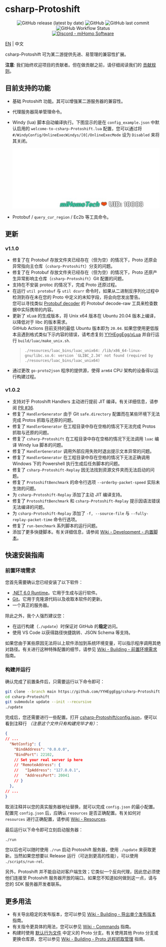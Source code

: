 # csharp-Protoshift

<div align="center">
    <img alt="GitHub release (latest by date)" src="https://img.shields.io/github/v/release/YYHEggEgg/csharp-Protoshift?logo=csharp&style=for-the-badge"> 
    <img alt="GitHub" src="https://img.shields.io/github/license/YYHEggEgg/csharp-Protoshift?style=for-the-badge"> 
    <img alt="GitHub last commit" src="https://img.shields.io/github/last-commit/YYHEggEgg/csharp-Protoshift?style=for-the-badge"> 
    <img alt="GitHub Workflow Status" src="https://img.shields.io/github/actions/workflow/status/YYHEggEgg/csharp-Protoshift/pull-request-check.yml?branch=development&logo=github&style=for-the-badge">
</div>

<div align="center">
  <a href="https://discord.gg/NcAjuCSFvZ">
    <img alt="Discord - miHomo Software" src="https://img.shields.io/discord/1144970607616860171?label=Discord&logo=discord&style=for-the-badge">
  </a>
</div>

[EN](../README.md) | 中文

csharp-Protoshift 可为某二游提供先进、易管理的兼容性扩展。

**注意**: 我们始终欢迎项目的贡献者。但在做贡献之前，请仔细阅读我们的 [贡献规则](../CONTRIBUTING.md)。

## 目前支持的功能

- 基础 Protoshift 功能。其可以增强某二游服务器的兼容性。
- 代理服务器简单管理命令。
- Windy (lua) 脚本自动编译执行。下图显示的是在 `config_example.json` 中默认启用的 `welcome-to-csharp-Protoshift.lua` 配置，您可以通过将 `#/WindyConfig/OnlineExecWindys/[0]/OnlineExecMode` 设为 `Disabled` 来将其关闭。

  ![Windy Preview](../csharp-Protoshift/Images/windy_welcome-to-csharp-Protoshift.jpg)

- Protobuf / `query_cur_region` / Ec2b 等工具命令。

## 更新

### v1.1.0

- 修复了在 Protobuf 存放文件夹已经存在（但为空）的情况下，Proto 还原会异常指向主仓库（`csharp-Protoshift`）分支的问题。
- 修复了在 Protobuf 存放文件夹已经存在（但为空）的情况下，Proto 还原产生异常影响主仓库（`csharp-Protoshift`）Git 配置的问题。
- 支持在不安装 protoc 的情况下，完成 Proto 还原过程。
- 在运行 `util protobuf` 与 `util dcurr` 命令时，如果从二进制反序列化过程中检测到存在未在您的 Proto 中定义的未知字段，将会向您发出警告。  
  您可以寻找类似 [Protobuf decoder](https://protobuf-decoder.netlify.app) 的 Protobuf decode-raw 工具来检查数据中实际携带的内容。
- 更新了 xLua 的生成版本，将 Unix x64 版本在 Ubuntu 20.04 版本上编译，以降低对于 libc 的版本需求。  
  GitHub Actions 目前支持的最低 Ubuntu 版本即为 `20.04`. 如果您使用更低版本且遇到格式类似下示内容的错误，请考虑复刻 [YYHEggEgg/xLua](https://github.com/YYHEggEgg/xLua) 并自行运行 `build/luac/make_unix.sh`.
  > ```
  > ./resources/luac_bins/luac_unix64: /lib/x86_64-linux-gnu/libc.so.6: version `GLIBC_2.34' not found (required by ./resources/luac_bins/luac_unix64)
  > ```
- 通过更改 `go-proto2json` 程序的提供源，使得 `arm64` CPU 架构的设备得以运行构建过程。

### v1.0.2

- 支持对于 Protoshift Handlers 主动进行提前 JIT 编译。有关详细信息，请参阅 [PR #36](https://github.com/YYHEggEgg/csharp-Protoshift/pull/36).
- 修复了 `HandlerGenerator` 由于 Git `safe.directory` 配置而在某些环境下无法完成 Protos 抓取与还原的问题。
- 修复了 `HandlerGenerator` 在工程目录中存在空格的情况下无法完成 Protos 抓取与还原的问题。
- 修复了 `csharp-Protoshift` 在工程目录中存在空格的情况下无法调用 `luac` 编译 Windy lua 脚本的问题。
- 修复了 `HandlerGenerator` 调用外部应用失败时退出提示文本异常的问题。
- 修复了 `HandlerGenerator` 在工程目录中存在空格的情况下无法正确调用 Windows 下的 Powershell 执行生成后任务脚本的问题。
- 修复了 `csharp-Protoshift-Replay` 因无法找到资源文件夹而无法启动的问题。
- 修复了 `ProtoshiftBenchmark` 的命令行选项 `--orderby-packet-speed` 实际未生效的问题。
- 为 `csharp-Protoshift-Replay` 添加了主动 JIT 编译支持。
- 修复了 `ProtoshiftBenchmark` 和 `csharp-Protoshift-Replay` 提示因语法错误无法编译的问题。
- 为 `csharp-Protoshift-Replay` 添加了 `-f, --source-file` 与 `--fully-replay-packet-time` 命令行选项。
- 修复了 `run-benchmark` 系列脚本的运行问题。
- 添加了更多快捷脚本。有关详细信息，请参阅 [Wiki - Development - 内置脚本](https://github.com/YYHEggEgg/csharp-Protoshift/wiki/CN_Development#内置脚本)。

## 快速安装指南

### 前置环境需求

您首先需要确认您已经安装了以下软件：

- [.NET 6.0 Runtime](https://dotnet.microsoft.com/zh-cn/download/dotnet/6.0)。它用于生成与运行软件。
- [Git](https://git-scm.com/downloads)。它用于克隆源代码以及收取本软件的更新。
- 一个真正的服务器。

除此之外，我个人强烈建议您：

- 在运行构建（`./update`）时保证对 GitHub 的**稳定**访问。
- 使用 VS Code 以获得路径快捷跳转、JSON Schema 等支持。

如果您由于某些原因无法将以上软件添加到系统环境变量，可以指示程序调用其绝对路径。有关进行这种特殊配置的细节，请参见 [Wiki - Building - 前置环境需求](https://github.com/YYHEggEgg/csharp-Protoshift/wiki/CN_Building#前置环境需求) 指南。

### 构建并运行

确认完成了前置条件后，只需要运行以下命令即可：

```sh
git clone --branch main https://github.com/YYHEggEgg/csharp-Protoshift
cd csharp-Protoshift
git submodule update --init --recursive
./update
```

完成后，您还需要进行一些配置。打开 [csharp-Protoshift/config.json](../csharp-Protoshift/config.json)，便可以看到注释行 _（注意这个文件只有构建完毕才有）_：

```json
{
// ...
  "NetConfig": {
    "BindAddress": "0.0.0.0",
    "BindPort": 22102,
    // Set your real server ip here
    // "RemoteAddress": {
    //   "IpAddress": "127.0.0.1",
    //   "AddressPort": 20041
    // }
  },
// ...
}
```

取消注释并以您的真实服务器地址替换，就可以完成 `config.json` 的最小配置。配置完 `config.json` 后，应确认 `resources` 是否正确配置。有关如何对 `resources` 进行正确配置，请参阅 [Wiki - Resources](https://github.com/YYHEggEgg/csharp-Protoshift/wiki/CN_Resources).

最后运行以下命令即可立刻启动服务器：

```sh
./run
```

您以后也可以随时使用 `./run` 启动 Protoshift 服务器，使用 `./update` 来获取更新。当然如果您想要以 Release 运行（可达到更高的性能），可以使用 `./scripts/run-rel`.

另外，Protoshift 并不能自动对客户端生效；它类似一个反向代理，因此您必须使他们连接至 Protoshift 服务器开放的端口。如果您不知道如何做到这一点，请与您的 SDK 服务器开发者联系。

## 更多用法

- 有关导出稳定的发布版本，您可以参见 [Wiki - Building - 导出单个发布版本](https://github.com/YYHEggEgg/csharp-Protoshift/wiki/CN_Building#导出单个发布版本) 指南。
- 有关指令更具体的用法，您可以参见 [Wiki - Commands](https://github.com/YYHEggEgg/csharp-Protoshift/wiki/CN_Commands) 指南。
- 构建时使用 [默认行为文件](../HandlerGenerator/Gencode_Configuration/default_protobuf_branches.txt) 中定义的 Proto 分支。有关使用其他 Proto 分支或更换仓库源，您可以参见 [Wiki - Building - Proto 远程抓取管理](https://github.com/YYHEggEgg/csharp-Protoshift/wiki/CN_Building#proto-远程抓取管理) 指南。

